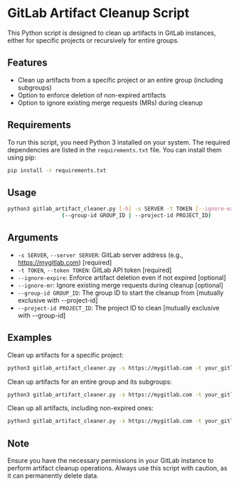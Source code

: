 # GitLab Artifact Cleanup Script

This Python script is designed to clean up artifacts in GitLab instances, either for specific projects or recursively for entire groups.

## Features

- Clean up artifacts from a specific project or an entire group (including subgroups)
- Option to enforce deletion of non-expired artifacts
- Option to ignore existing merge requests (MRs) during cleanup

## Requirements

To run this script, you need Python 3 installed on your system. The required dependencies are listed in the `requirements.txt` file. You can install them using pip:

```bash
pip install -r requirements.txt
```

## Usage

```bash
python3 gitlab_artifact_cleaner.py [-h] -s SERVER -t TOKEN [--ignore-expire] [--ignore-mr]
                 (--group-id GROUP_ID | --project-id PROJECT_ID)
```

## Arguments

- `-s SERVER`, `--server SERVER`: GitLab server address (e.g., https://mygitlab.com) [required]
- `-t TOKEN`, `--token TOKEN`: GitLab API token [required]
- `--ignore-expire`: Enforce artifact deletion even if not expired [optional]
- `--ignore-mr`: Ignore existing merge requests during cleanup [optional]
- `--group-id GROUP_ID`: The group ID to start the cleanup from [mutually exclusive with --project-id]
- `--project-id PROJECT_ID`: The project ID to clean [mutually exclusive with --group-id]

## Examples

Clean up artifacts for a specific project:
```bash
python3 gitlab_artifact_cleaner.py -s https://mygitlab.com -t your_gitlab_token --project-id 123
```

Clean up artifacts for an entire group and its subgroups:
```bash
python3 gitlab_artifact_cleaner.py -s https://mygitlab.com -t your_gitlab_token --group-id 456
```

Clean up all artifacts, including non-expired ones:
```bash
python3 gitlab_artifact_cleaner.py -s https://mygitlab.com -t your_gitlab_token --group-id 456 --ignore-expire
```

## Note

Ensure you have the necessary permissions in your GitLab instance to perform artifact cleanup operations. Always use this script with caution, as it can permanently delete data.
